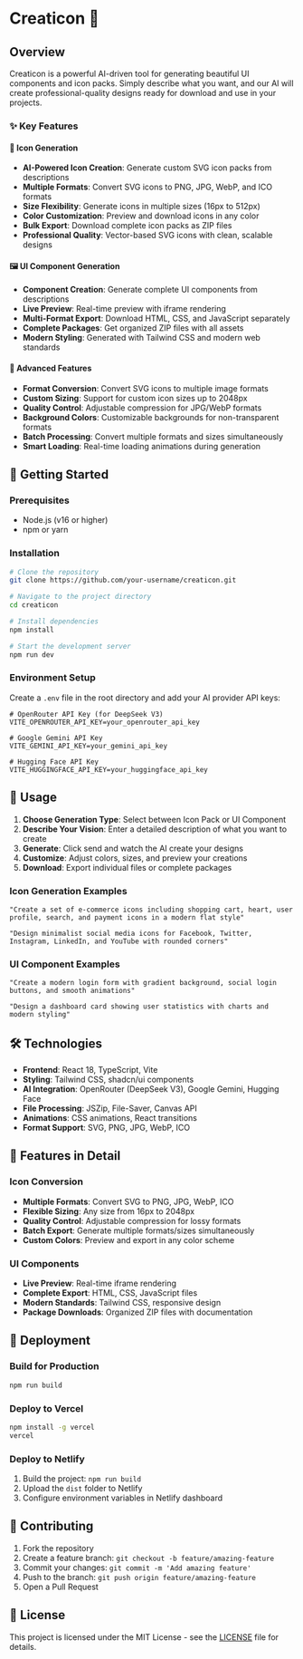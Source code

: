 # Creaticon 🎨

## Overview

Creaticon is a powerful AI-driven tool for generating beautiful UI components and icon packs. Simply describe what you want, and our AI will create professional-quality designs ready for download and use in your projects.

### ✨ Key Features

#### 🎨 Icon Generation
- **AI-Powered Icon Creation**: Generate custom SVG icon packs from descriptions
- **Multiple Formats**: Convert SVG icons to PNG, JPG, WebP, and ICO formats
- **Size Flexibility**: Generate icons in multiple sizes (16px to 512px)
- **Color Customization**: Preview and download icons in any color
- **Bulk Export**: Download complete icon packs as ZIP files
- **Professional Quality**: Vector-based SVG icons with clean, scalable designs

#### 🖼️ UI Component Generation
- **Component Creation**: Generate complete UI components from descriptions
- **Live Preview**: Real-time preview with iframe rendering
- **Multi-Format Export**: Download HTML, CSS, and JavaScript separately
- **Complete Packages**: Get organized ZIP files with all assets
- **Modern Styling**: Generated with Tailwind CSS and modern web standards

#### 🔧 Advanced Features
- **Format Conversion**: Convert SVG icons to multiple image formats
- **Custom Sizing**: Support for custom icon sizes up to 2048px
- **Quality Control**: Adjustable compression for JPG/WebP formats
- **Background Colors**: Customizable backgrounds for non-transparent formats
- **Batch Processing**: Convert multiple formats and sizes simultaneously
- **Smart Loading**: Real-time loading animations during generation

## 🚀 Getting Started

### Prerequisites

- Node.js (v16 or higher)
- npm or yarn

### Installation

```bash
# Clone the repository
git clone https://github.com/your-username/creaticon.git

# Navigate to the project directory
cd creaticon

# Install dependencies
npm install

# Start the development server
npm run dev
```

### Environment Setup

Create a `.env` file in the root directory and add your AI provider API keys:

```env
# OpenRouter API Key (for DeepSeek V3)
VITE_OPENROUTER_API_KEY=your_openrouter_api_key

# Google Gemini API Key
VITE_GEMINI_API_KEY=your_gemini_api_key

# Hugging Face API Key
VITE_HUGGINGFACE_API_KEY=your_huggingface_api_key
```

## 📱 Usage

1. **Choose Generation Type**: Select between Icon Pack or UI Component
2. **Describe Your Vision**: Enter a detailed description of what you want to create
3. **Generate**: Click send and watch the AI create your designs
4. **Customize**: Adjust colors, sizes, and preview your creations
5. **Download**: Export individual files or complete packages

### Icon Generation Examples

```
"Create a set of e-commerce icons including shopping cart, heart, user profile, search, and payment icons in a modern flat style"

"Design minimalist social media icons for Facebook, Twitter, Instagram, LinkedIn, and YouTube with rounded corners"
```

### UI Component Examples

```
"Create a modern login form with gradient background, social login buttons, and smooth animations"

"Design a dashboard card showing user statistics with charts and modern styling"
```

## 🛠️ Technologies

- **Frontend**: React 18, TypeScript, Vite
- **Styling**: Tailwind CSS, shadcn/ui components
- **AI Integration**: OpenRouter (DeepSeek V3), Google Gemini, Hugging Face
- **File Processing**: JSZip, File-Saver, Canvas API
- **Animations**: CSS animations, React transitions
- **Format Support**: SVG, PNG, JPG, WebP, ICO

## 🎯 Features in Detail

### Icon Conversion
- **Multiple Formats**: Convert SVG to PNG, JPG, WebP, ICO
- **Flexible Sizing**: Any size from 16px to 2048px
- **Quality Control**: Adjustable compression for lossy formats
- **Batch Export**: Generate multiple formats/sizes simultaneously
- **Custom Colors**: Preview and export in any color scheme

### UI Components
- **Live Preview**: Real-time iframe rendering
- **Complete Export**: HTML, CSS, JavaScript files
- **Modern Standards**: Tailwind CSS, responsive design
- **Package Downloads**: Organized ZIP files with documentation

## 🚀 Deployment

### Build for Production

```bash
npm run build
```

### Deploy to Vercel

```bash
npm install -g vercel
vercel
```

### Deploy to Netlify

1. Build the project: `npm run build`
2. Upload the `dist` folder to Netlify
3. Configure environment variables in Netlify dashboard

## 🤝 Contributing

1. Fork the repository
2. Create a feature branch: `git checkout -b feature/amazing-feature`
3. Commit your changes: `git commit -m 'Add amazing feature'`
4. Push to the branch: `git push origin feature/amazing-feature`
5. Open a Pull Request

## 📄 License

This project is licensed under the MIT License - see the [LICENSE](LICENSE) file for details.

